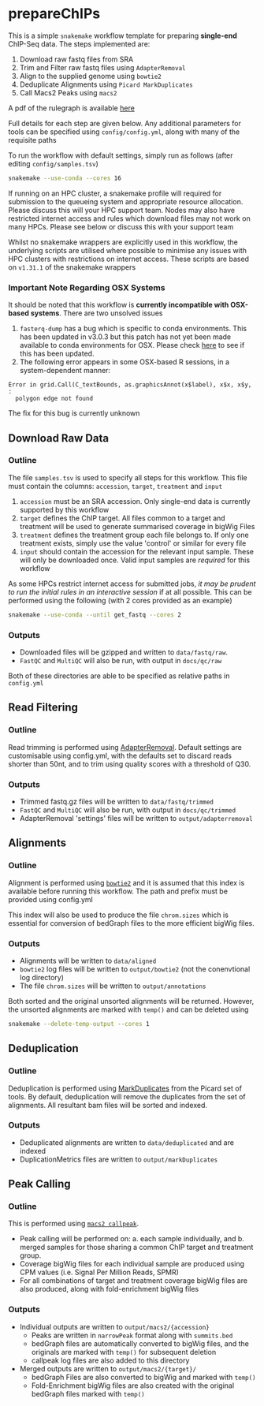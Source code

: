# prepareChIPs

This is a simple `snakemake` workflow template for preparing **single-end** ChIP-Seq data.
The steps implemented are:

1. Download raw fastq files from SRA
2. Trim and Filter raw fastq files using `AdapterRemoval`
3. Align to the supplied genome using `bowtie2`
4. Deduplicate Alignments using `Picard MarkDuplicates`
5. Call Macs2 Peaks using `macs2`

A pdf of the rulegraph is available [here](workflow/rules/rulegraph.pdf)

Full details for each step are given below.
Any additional parameters for tools can be specified using `config/config.yml`, along with many of the requisite paths

To run the workflow with default settings, simply run as follows (after editing `config/samples.tsv`)

```bash
snakemake --use-conda --cores 16
```

If running on an HPC cluster, a snakemake profile will required for submission to the queueing system and appropriate resource allocation.
Please discuss this will your HPC support team.
Nodes may also have restricted internet access and rules which download files may not work on many HPCs.
Please see below or discuss this with your support team

Whilst no snakemake wrappers are explicitly used in this workflow, the underlying scripts are utilised where possible to minimise any issues with HPC clusters with restrictions on internet access.
These scripts are based on `v1.31.1` of the snakemake wrappers

### Important Note Regarding OSX Systems

It should be noted that this workflow is **currently incompatible with OSX-based systems**. 
There are two unsolved issues

1. `fasterq-dump` has a bug which is specific to conda environments. This has been updated in v3.0.3 but this patch has not yet been made available to conda environments for OSX. Please check [here](https://anaconda.org/bioconda/sra-tools) to see if this has been updated.
2. The following  error appears in some OSX-based R sessions, in a system-dependent manner:
```
Error in grid.Call(C_textBounds, as.graphicsAnnot(x$label), x$x, x$y,  : 
  polygon edge not found
```

The fix for this bug is currently unknown

## Download Raw Data

### Outline

The file `samples.tsv` is used to specify all steps for this workflow.
This file must contain the columns: `accession`, `target`, `treatment` and `input`

1. `accession` must be an SRA accession. Only single-end data is currently supported by this workflow
2. `target` defines the ChIP target. All files common to a target and treatment will be used to generate summarised coverage in bigWig Files
3. `treatment` defines the treatment group each file belongs to. If only one treatment exists, simply use the value 'control' or similar for every file
4. `input` should contain the accession for the relevant input sample. These will only be downloaded once. Valid input samples are *required* for this workflow

As some HPCs restrict internet access for submitted jobs, *it may be prudent to run the initial rules in an interactive session* if at all possible.
This can be performed using the following (with 2 cores provided as an example)

```bash
snakemake --use-conda --until get_fastq --cores 2
```

### Outputs

- Downloaded files will be gzipped and written to `data/fastq/raw`.
- `FastQC` and `MultiQC` will also be run, with output in `docs/qc/raw`

Both of these directories are able to be specified as relative paths in `config.yml`

## Read Filtering

### Outline

Read trimming is performed using [AdapterRemoval](https://adapterremoval.readthedocs.io/en/stable/).
Default settings are customisable using config.yml, with the defaults set to discard reads shorter than 50nt, and to trim using quality scores with a threshold of Q30.

### Outputs

- Trimmed fastq.gz files will be written to `data/fastq/trimmed`
- `FastQC` and `MultiQC` will also be run, with output in `docs/qc/trimmed`
- AdapterRemoval 'settings' files will be written to `output/adapterremoval`

## Alignments

### Outline

Alignment is performed using [`bowtie2`](https://bowtie-bio.sourceforge.net/bowtie2/manual.shtml) and it is assumed that this index is available before running this workflow.
The path and prefix must be provided using config.yml

This index will also be used to produce the file `chrom.sizes` which is essential for conversion of bedGraph files to the more efficient bigWig files.

### Outputs

- Alignments will be written to `data/aligned`
- `bowtie2` log files will be written to `output/bowtie2` (not the conenvtional log directory)
- The file `chrom.sizes` will be written to `output/annotations`

Both sorted and the original unsorted alignments will be returned.
However, the unsorted alignments are marked with `temp()` and can be deleted using 

```bash
snakemake --delete-temp-output --cores 1
```

## Deduplication

### Outline

Deduplication is performed using [MarkDuplicates](https://gatk.broadinstitute.org/hc/en-us/articles/360037052812-MarkDuplicates-Picard-) from the Picard set of tools.
By default, deduplication will remove the duplicates from the set of alignments.
All resultant bam files will be sorted and indexed.

### Outputs

- Deduplicated alignments are written to `data/deduplicated` and are indexed
- DuplicationMetrics files are written to `output/markDuplicates`

## Peak Calling

### Outline

This is performed using [`macs2 callpeak`](https://pypi.org/project/MACS2/).

- Peak calling will be performed on:
    a. each sample individually, and 
    b. merged samples for those sharing a common ChIP target and treatment group.
- Coverage bigWig files for each individual sample are produced using CPM values (i.e. Signal Per Million Reads, SPMR)
- For all combinations of target and treatment coverage bigWig files are also produced, along with fold-enrichment bigWig files

### Outputs

- Individual outputs are written to `output/macs2/{accession}`
	+ Peaks are written in `narrowPeak` format along with `summits.bed`
	+ bedGraph files are automatically converted to bigWig files, and the originals are marked with `temp()` for subsequent deletion
	+ callpeak log files are also added to this directory
- Merged outputs are written to `output/macs2/{target}/`
	+ bedGraph Files are also converted to bigWig and marked with `temp()`
	+ Fold-Enrichment bigWig files are also created with the original bedGraph files marked with `temp()`
